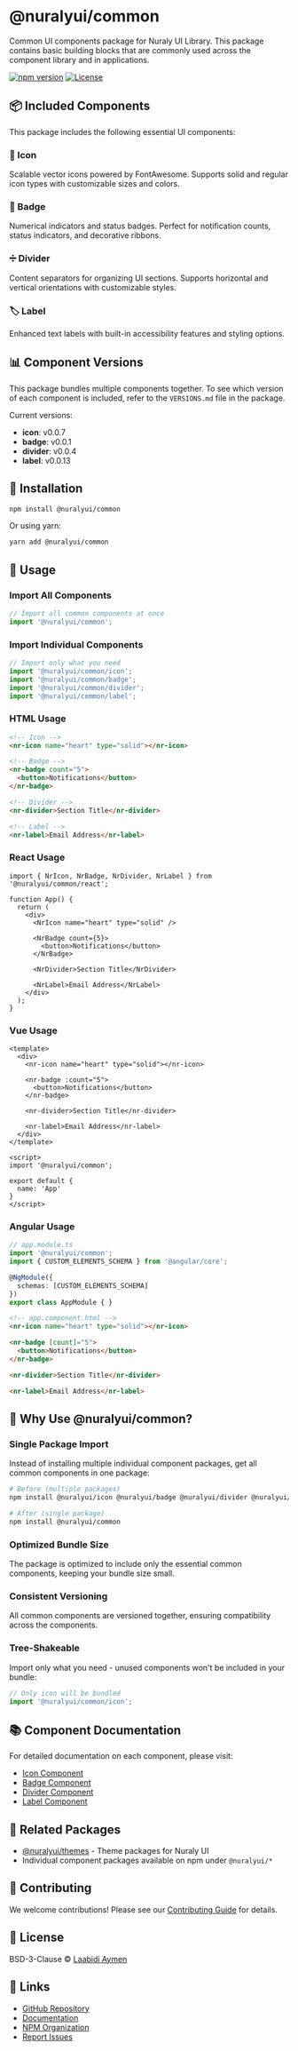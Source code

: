# @nuralyui/common

Common UI components package for Nuraly UI Library. This package contains basic building blocks that are commonly used across the component library and in applications.

[![npm version](https://badge.fury.io/js/@nuralyui%2Fcommon.svg)](https://badge.fury.io/js/@nuralyui%2Fcommon)
[![License](https://img.shields.io/badge/license-BSD--3--Clause-blue.svg)](https://opensource.org/licenses/BSD-3-Clause)

## 📦 Included Components

This package includes the following essential UI components:

### 🎨 Icon
Scalable vector icons powered by FontAwesome. Supports solid and regular icon types with customizable sizes and colors.

### 🔔 Badge
Numerical indicators and status badges. Perfect for notification counts, status indicators, and decorative ribbons.

### ➗ Divider
Content separators for organizing UI sections. Supports horizontal and vertical orientations with customizable styles.

### 🏷️ Label
Enhanced text labels with built-in accessibility features and styling options.

## 📊 Component Versions

This package bundles multiple components together. To see which version of each component is included, refer to the `VERSIONS.md` file in the package.

Current versions:
- **icon**: v0.0.7
- **badge**: v0.0.1
- **divider**: v0.0.4
- **label**: v0.0.13

## 🚀 Installation

```bash
npm install @nuralyui/common
```

Or using yarn:

```bash
yarn add @nuralyui/common
```

## 📖 Usage

### Import All Components

```javascript
// Import all common components at once
import '@nuralyui/common';
```

### Import Individual Components

```javascript
// Import only what you need
import '@nuralyui/common/icon';
import '@nuralyui/common/badge';
import '@nuralyui/common/divider';
import '@nuralyui/common/label';
```

### HTML Usage

```html
<!-- Icon -->
<nr-icon name="heart" type="solid"></nr-icon>

<!-- Badge -->
<nr-badge count="5">
  <button>Notifications</button>
</nr-badge>

<!-- Divider -->
<nr-divider>Section Title</nr-divider>

<!-- Label -->
<nr-label>Email Address</nr-label>
```

### React Usage

```tsx
import { NrIcon, NrBadge, NrDivider, NrLabel } from '@nuralyui/common/react';

function App() {
  return (
    <div>
      <NrIcon name="heart" type="solid" />
      
      <NrBadge count={5}>
        <button>Notifications</button>
      </NrBadge>
      
      <NrDivider>Section Title</NrDivider>
      
      <NrLabel>Email Address</NrLabel>
    </div>
  );
}
```

### Vue Usage

```vue
<template>
  <div>
    <nr-icon name="heart" type="solid"></nr-icon>
    
    <nr-badge :count="5">
      <button>Notifications</button>
    </nr-badge>
    
    <nr-divider>Section Title</nr-divider>
    
    <nr-label>Email Address</nr-label>
  </div>
</template>

<script>
import '@nuralyui/common';

export default {
  name: 'App'
}
</script>
```

### Angular Usage

```typescript
// app.module.ts
import '@nuralyui/common';
import { CUSTOM_ELEMENTS_SCHEMA } from '@angular/core';

@NgModule({
  schemas: [CUSTOM_ELEMENTS_SCHEMA]
})
export class AppModule { }
```

```html
<!-- app.component.html -->
<nr-icon name="heart" type="solid"></nr-icon>

<nr-badge [count]="5">
  <button>Notifications</button>
</nr-badge>

<nr-divider>Section Title</nr-divider>

<nr-label>Email Address</nr-label>
```

## 🎯 Why Use @nuralyui/common?

### Single Package Import
Instead of installing multiple individual component packages, get all common components in one package:

```bash
# Before (multiple packages)
npm install @nuralyui/icon @nuralyui/badge @nuralyui/divider @nuralyui/label

# After (single package)
npm install @nuralyui/common
```

### Optimized Bundle Size
The package is optimized to include only the essential common components, keeping your bundle size small.

### Consistent Versioning
All common components are versioned together, ensuring compatibility across the components.

### Tree-Shakeable
Import only what you need - unused components won't be included in your bundle:

```javascript
// Only icon will be bundled
import '@nuralyui/common/icon';
```

## 📚 Component Documentation

For detailed documentation on each component, please visit:

- [Icon Component](https://github.com/NuralyUI/NuralyUI/tree/main/src/components/icon)
- [Badge Component](https://github.com/NuralyUI/NuralyUI/tree/main/src/components/badge)
- [Divider Component](https://github.com/NuralyUI/NuralyUI/tree/main/src/components/divider)
- [Label Component](https://github.com/NuralyUI/NuralyUI/tree/main/src/components/label)

## 🔗 Related Packages

- [@nuralyui/themes](https://www.npmjs.com/package/@nuralyui/themes) - Theme packages for Nuraly UI
- Individual component packages available on npm under `@nuralyui/*`

## 🤝 Contributing

We welcome contributions! Please see our [Contributing Guide](https://github.com/NuralyUI/NuralyUI/blob/main/CONTRIBUTING.md) for details.

## 📄 License

BSD-3-Clause © [Laabidi Aymen](https://github.com/NuralyUI)

## 🔗 Links

- [GitHub Repository](https://github.com/NuralyUI/NuralyUI)
- [Documentation](https://nuralyui.github.io)
- [NPM Organization](https://www.npmjs.com/org/nuralyui)
- [Report Issues](https://github.com/NuralyUI/NuralyUI/issues)

